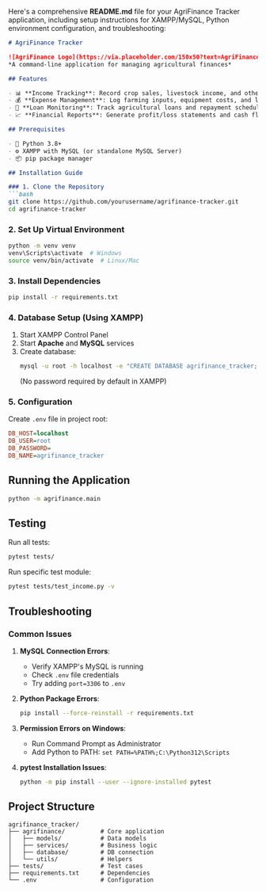 Here's a comprehensive **README.md** file for your AgriFinance Tracker application, including setup instructions for XAMPP/MySQL, Python environment configuration, and troubleshooting:

```markdown
# AgriFinance Tracker

![AgriFinance Logo](https://via.placeholder.com/150x50?text=AgriFinance+Tracker)  
*A command-line application for managing agricultural finances*

## Features

- 📊 **Income Tracking**: Record crop sales, livestock income, and other revenue
- 💰 **Expense Management**: Log farming inputs, equipment costs, and labor expenses
- 🏦 **Loan Monitoring**: Track agricultural loans and repayment schedules
- 📈 **Financial Reports**: Generate profit/loss statements and cash flow analysis

## Prerequisites

- 🐍 Python 3.8+
- ⚙️ XAMPP with MySQL (or standalone MySQL Server)
- 📦 pip package manager

## Installation Guide

### 1. Clone the Repository
```bash
git clone https://github.com/yourusername/agrifinance-tracker.git
cd agrifinance-tracker
```

### 2. Set Up Virtual Environment
```bash
python -m venv venv
venv\Scripts\activate  # Windows
source venv/bin/activate  # Linux/Mac
```

### 3. Install Dependencies
```bash
pip install -r requirements.txt
```

### 4. Database Setup (Using XAMPP)

1. Start XAMPP Control Panel
2. Start **Apache** and **MySQL** services
3. Create database:
   ```bash
   mysql -u root -h localhost -e "CREATE DATABASE agrifinance_tracker;"
   ```
   (No password required by default in XAMPP)

### 5. Configuration
Create `.env` file in project root:
```ini
DB_HOST=localhost
DB_USER=root
DB_PASSWORD=
DB_NAME=agrifinance_tracker
```

## Running the Application

```bash
python -m agrifinance.main
```

## Testing

Run all tests:
```bash
pytest tests/
```

Run specific test module:
```bash
pytest tests/test_income.py -v
```

## Troubleshooting

### Common Issues

1. **MySQL Connection Errors**:
   - Verify XAMPP's MySQL is running
   - Check `.env` file credentials
   - Try adding `port=3306` to `.env`

2. **Python Package Errors**:
   ```bash
   pip install --force-reinstall -r requirements.txt
   ```

3. **Permission Errors on Windows**:
   - Run Command Prompt as Administrator
   - Add Python to PATH: `set PATH=%PATH%;C:\Python312\Scripts`

4. **pytest Installation Issues**:
   ```bash
   python -m pip install --user --ignore-installed pytest
   ```

## Project Structure

```
agrifinance_tracker/
├── agrifinance/          # Core application
│   ├── models/           # Data models
│   ├── services/         # Business logic
│   ├── database/         # DB connection
│   └── utils/            # Helpers
├── tests/                # Test cases
├── requirements.txt      # Dependencies
└── .env                  # Configuration
```

